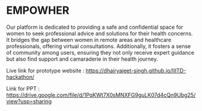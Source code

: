 # EMPOWHER
Our platform is dedicated to providing a safe and confidential space for women to seek professional advice and solutions for their health concerns. It bridges the gap between women in remote areas and healthcare professionals, offering virtual consultations. Additionally, it fosters a sense of community among users, ensuring they not only receive expert guidance but also find support and camaraderie in their health journey.

Live link for prototype website :  https://dhairyajeet-singh.github.io/IIITD-hackathon/

Link for PPT : https://drive.google.com/file/d/1PqKWt7X0sMNXFG9guLK07d4cQn9Ubg25/view?usp=sharing

